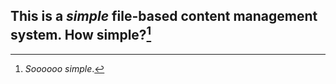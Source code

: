 This is a *simple* file-based **content management system**. How simple?[^1]
---
[^1]: *Soooooo simple*.
